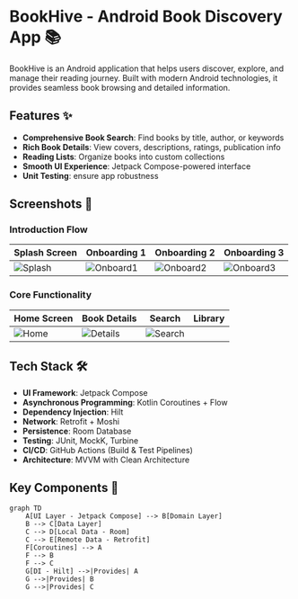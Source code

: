 # BookHive - Android Book Discovery App 📚

BookHive is an Android application that helps users discover, explore, and manage their reading journey. Built with modern Android technologies, it provides seamless book browsing and detailed information.

## Features ✨
- **Comprehensive Book Search**: Find books by title, author, or keywords
- **Rich Book Details**: View covers, descriptions, ratings, publication info
- **Reading Lists**: Organize books into custom collections
- **Smooth UI Experience**: Jetpack Compose-powered interface
- **Unit Testing**: ensure app robustness

## Screenshots 📸

### Introduction Flow
| Splash Screen | Onboarding 1 | Onboarding 2 | Onboarding 3 |
|---------------|--------------|--------------|--------------|
| ![Splash](https://github.com/user-attachments/assets/72ac9c19-47a6-43c6-94cf-4490058e6f7b) | ![Onboard1](https://github.com/user-attachments/assets/4746b852-4c64-436e-814c-d4b3d2dd6f3d) | ![Onboard2](https://github.com/user-attachments/assets/d9d06fe1-d682-4378-8039-540fb1cb4e12) | ![Onboard3](https://github.com/user-attachments/assets/1b89e0a6-5605-497a-92e3-012439b55a75) |

### Core Functionality
| Home Screen | Book Details | Search | Library |
|-------------|--------------|--------|---------|
| ![Home](https://github.com/user-attachments/assets/77f5f5f5-ba0a-42f0-baa2-d5b1bb9cf50f) | ![Details](https://via.placeholder.com/300x600?text=Book+Details) | ![Search](https://via.placeholder.com/300x600?text=Search+Results) |

## Tech Stack 🛠️
- **UI Framework**: Jetpack Compose
- **Asynchronous Programming**: Kotlin Coroutines + Flow
- **Dependency Injection**: Hilt
- **Network**: Retrofit + Moshi
- **Persistence**: Room Database
- **Testing**: JUnit, MockK, Turbine
- **CI/CD**: GitHub Actions (Build & Test Pipelines)
- **Architecture**: MVVM with Clean Architecture

## Key Components 🧩
```mermaid
graph TD
    A[UI Layer - Jetpack Compose] --> B[Domain Layer]
    B --> C[Data Layer]
    C --> D[Local Data - Room]
    C --> E[Remote Data - Retrofit]
    F[Coroutines] --> A
    F --> B
    F --> C
    G[DI - Hilt] -->|Provides| A
    G -->|Provides| B
    G -->|Provides| C
